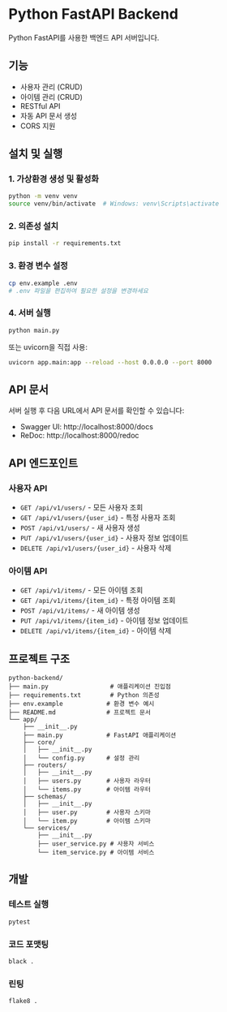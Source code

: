 # Python FastAPI Backend

Python FastAPI를 사용한 백엔드 API 서버입니다.

## 기능

- 사용자 관리 (CRUD)
- 아이템 관리 (CRUD)
- RESTful API
- 자동 API 문서 생성
- CORS 지원

## 설치 및 실행

### 1. 가상환경 생성 및 활성화

```bash
python -m venv venv
source venv/bin/activate  # Windows: venv\Scripts\activate
```

### 2. 의존성 설치

```bash
pip install -r requirements.txt
```

### 3. 환경 변수 설정

```bash
cp env.example .env
# .env 파일을 편집하여 필요한 설정을 변경하세요
```

### 4. 서버 실행

```bash
python main.py
```

또는 uvicorn을 직접 사용:

```bash
uvicorn app.main:app --reload --host 0.0.0.0 --port 8000
```

## API 문서

서버 실행 후 다음 URL에서 API 문서를 확인할 수 있습니다:

- Swagger UI: http://localhost:8000/docs
- ReDoc: http://localhost:8000/redoc

## API 엔드포인트

### 사용자 API
- `GET /api/v1/users/` - 모든 사용자 조회
- `GET /api/v1/users/{user_id}` - 특정 사용자 조회
- `POST /api/v1/users/` - 새 사용자 생성
- `PUT /api/v1/users/{user_id}` - 사용자 정보 업데이트
- `DELETE /api/v1/users/{user_id}` - 사용자 삭제

### 아이템 API
- `GET /api/v1/items/` - 모든 아이템 조회
- `GET /api/v1/items/{item_id}` - 특정 아이템 조회
- `POST /api/v1/items/` - 새 아이템 생성
- `PUT /api/v1/items/{item_id}` - 아이템 정보 업데이트
- `DELETE /api/v1/items/{item_id}` - 아이템 삭제

## 프로젝트 구조

```
python-backend/
├── main.py                 # 애플리케이션 진입점
├── requirements.txt        # Python 의존성
├── env.example            # 환경 변수 예시
├── README.md              # 프로젝트 문서
└── app/
    ├── __init__.py
    ├── main.py            # FastAPI 애플리케이션
    ├── core/
    │   ├── __init__.py
    │   └── config.py      # 설정 관리
    ├── routers/
    │   ├── __init__.py
    │   ├── users.py       # 사용자 라우터
    │   └── items.py       # 아이템 라우터
    ├── schemas/
    │   ├── __init__.py
    │   ├── user.py        # 사용자 스키마
    │   └── item.py        # 아이템 스키마
    └── services/
        ├── __init__.py
        ├── user_service.py # 사용자 서비스
        └── item_service.py # 아이템 서비스
```

## 개발

### 테스트 실행

```bash
pytest
```

### 코드 포맷팅

```bash
black .
```

### 린팅

```bash
flake8 .
``` 
